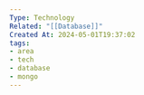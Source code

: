 ```yaml
---
Type: Technology
Related: "[[Database]]"
Created At: 2024-05-01T19:37:02
tags:
- area
- tech
- database
- mongo
---
```

